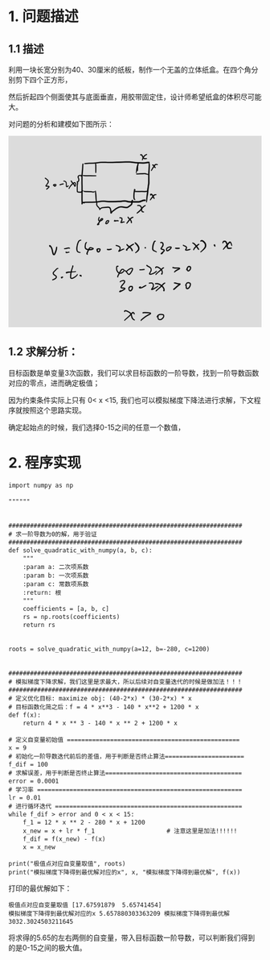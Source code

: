 # 1. 问题描述
## 1.1 描述

利用一块长宽分别为40、30厘米的纸板，制作一个无盖的立体纸盒。在四个角分别剪下四个正方形，  

然后折起四个侧面使其与底面垂直，用胶带固定住，设计师希望纸盒的体积尽可能大。  

对问题的分析和建模如下图所示：  

![i](https://github.com/zenghang-feng/operation_optimization/blob/main/03-非线性规划-纸盒体积/pic1.png)


## 1.2 求解分析：  

目标函数是单变量3次函数，我们可以求目标函数的一阶导数，找到一阶导数函数对应的零点，进而确定极值；  

因为约束条件实际上只有 0< x <15, 我们也可以模拟梯度下降法进行求解，下文程序就按照这个思路实现。  

确定起始点的时候，我们选择0-15之间的任意一个数值，  


# 2. 程序实现

```
import numpy as np

""""""


#################################################################
# 求一阶导数为0的解，用于验证
#################################################################
def solve_quadratic_with_numpy(a, b, c):
    """
    :param a: 二次项系数
    :param b: 一次项系数
    :param c: 常数项系数
    :return: 根
    """
    coefficients = [a, b, c]
    rs = np.roots(coefficients)
    return rs


roots = solve_quadratic_with_numpy(a=12, b=-280, c=1200)


#################################################################
# 模拟梯度下降求解，我们这里是求最大，所以后续对自变量迭代的时候是做加法！！！
#################################################################
# 定义优化目标: maximize obj: (40-2*x) * (30-2*x) * x
# 目标函数化简之后：f = 4 * x**3 - 140 * x**2 + 1200 * x
def f(x):
    return 4 * x ** 3 - 140 * x ** 2 + 1200 * x

# 定义自变量初始值 ================================================
x = 9
# 初始化一阶导数迭代前后的差值，用于判断是否终止算法======================
f_dif = 100
# 求解误差，用于判断是否终止算法======================================
error = 0.0001
# 学习率 =========================================================
lr = 0.01
# 进行循环迭代 ====================================================
while f_dif > error and 0 < x < 15:
    f_1 = 12 * x ** 2 - 280 * x + 1200
    x_new = x + lr * f_1                    # 注意这里是加法!!!!!!
    f_dif = f(x_new) - f(x)
    x = x_new

print("极值点对应自变量取值", roots)
print("模拟梯度下降得到最优解对应的x", x, "模拟梯度下降得到最优解", f(x))

```

打印的最优解如下：
```
极值点对应自变量取值 [17.67591879  5.65741454]
模拟梯度下降得到最优解对应的x 5.657880303363209 模拟梯度下降得到最优解 3032.3024503211645
```

将求得的5.65的左右两侧的自变量，带入目标函数一阶导数，可以判断我们得到的是0-15之间的极大值。
